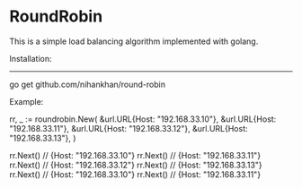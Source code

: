 # RoundRobin
This is a simple load balancing algorithm implemented with golang.

Installation:
***

go get github.com/nihankhan/round-robin

Example:

rr, _ := roundrobin.New(
    &url.URL{Host: "192.168.33.10"},
    &url.URL{Host: "192.168.33.11"},
    &url.URL{Host: "192.168.33.12"},
    &url.URL{Host: "192.168.33.13"},
)

rr.Next() // {Host: "192.168.33.10"}
rr.Next() // {Host: "192.168.33.11"}
rr.Next() // {Host: "192.168.33.12"}
rr.Next() // {Host: "192.168.33.13"}
rr.Next() // {Host: "192.168.33.10"}
rr.Next() // {Host: "192.168.33.11"}
